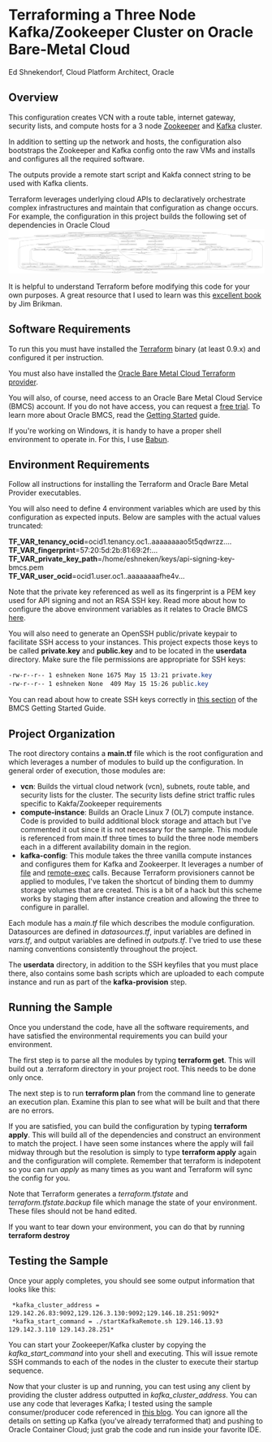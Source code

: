 # Terraforming a Three Node Kafka/Zookeeper Cluster on Oracle Bare-Metal Cloud
Ed Shnekendorf, Cloud Platform Architect, Oracle

## Overview
This configuration creates VCN with a route table, internet gateway, security lists, and compute hosts for a 3 node [Zookeeper](https://zookeeper.apache.org/) and [Kafka](https://kafka.apache.org/) cluster.

In addition to setting up the network and hosts, the configuration also bootstraps the Zookeeper and Kafka config onto the raw VMs and installs and configures all the required software.

The outputs provide a remote start script and Kakfa connect string to be used with Kafka clients.

Terraform leverages underlying cloud APIs to declaratively orchestrate complex infrastructures and maintain that configuration as change occurs.  For example, the configuration in this project builds the following set of dependencies in Oracle Cloud
![Project Digraph](terraform-kafka-cluster.png  "Project Digraph")

It is helpful to understand Terraform before modifying this code for your own purposes.  A great resource that I used to learn was this [excellent book](http://www.terraformupandrunning.com/) by Jim Brikman.

## Software Requirements
To run this you must have installed the [Terraform](https://www.terraform.io/downloads.html) binary (at least 0.9.x) and configured it per instruction.  

You must also have installed the [Oracle Bare Metal Cloud Terraform provider](https://github.com/oracle/terraform-provider-baremetal/releases).

You will also, of course, need access to an Oracle Bare Metal Cloud Service (BMCS) account.  If you do not have access, you can request a [free trial](https://cloud.oracle.com/en_US/tryit).  To learn more about Oracle BMCS, read the [Getting Started](https://docs.us-phoenix-1.oraclecloud.com/Content/GSG/Concepts/baremetalintro.htm) guide.

If you're working on Windows, it is handy to have a proper shell environment to operate in.  For this, I use [Babun](http://babun.github.io/).

## Environment Requirements
Follow all instructions for installing the Terraform and Oracle Bare Metal Provider executables.

You will also need to define 4 environment variables which are used by this configuration as expected inputs.  Below are samples with the actual values truncated:

**TF_VAR_tenancy_ocid**=ocid1.tenancy.oc1..aaaaaaaao5t5qdwrzz....  
**TF_VAR_fingerprint**=57:20:5d:2b:81:69:2f:...  
**TF_VAR_private_key_path**=/home/eshneken/keys/api-signing-key-bmcs.pem  
**TF_VAR_user_ocid**=ocid1.user.oc1..aaaaaaaafhe4v...  

Note that the private key referenced as well as its fingerprint is a PEM key used for API signing and not an RSA SSH key.  Read more about how to configure the above environment variables as it relates to Oracle BMCS [here](https://docs.us-phoenix-1.oraclecloud.com/Content/API/Concepts/apisigningkey.htm).

You will also need to generate an OpenSSH public/private keypair to facilitate SSH access to your instances.  This project expects those keys to be called **private.key** and **public.key** and to be located in the **userdata** directory.  Make sure the file permissions are appropriate for SSH keys:

```css
-rw-r--r-- 1 eshneken None 1675 May 15 13:21 private.key
-rw-r--r-- 1 eshneken None  409 May 15 15:26 public.key
```
You can read about how to create SSH keys correctly in [this section](https://docs.us-phoenix-1.oraclecloud.com/Content/GSG/Tasks/creatingkeys.htm) of the BMCS Getting Started Guide.

## Project Organization
The root directory contains a **main.tf** file which is the root configuration and which leverages a number of modules to build up the configuration.  In general order of execution, those modules are:
 * **vcn**: Builds the virtual cloud network (vcn), subnets, route table, and security lists for the cluster.  The security lists define strict traffic rules specific to Kakfa/Zookeeper requirements
 * **compute-instance**:  Builds an Oracle Linux 7 (OL7) compute instance.  Code is provided to build additional block storage and attach but I've commented it out since it is not necessary for the sample.  This module is referenced from main.tf three times to build the three node members each in a different availability domain in the region.
 * **kafka-config**:  This module takes the three vanilla compute instances and configures them for Kafka and Zookeerper.  It leverages a number of [file](https://www.terraform.io/docs/provisioners/file.html) and [remote-exec](https://www.terraform.io/docs/provisioners/remote-exec.html) calls.  Because Terraform provisioners cannot be applied to modules, I've taken the shortcut of binding them to dummy storage volumes that are created.  This is a bit of a hack but this scheme works by staging them after instance creation and allowing the three to configure in parallel. 
 
 Each module has a *main.tf* file which describes the module configuration.  Datasources are defined in *datasources.tf*, input variables are defined in *vars.tf*, and output variables are defined in *outputs.tf*.  I've tried to use these naming conventions consistently throughout the project.
 
 The **userdata** directory, in addition to the SSH keyfiles that you must place there, also contains some bash scripts which are uploaded to each compute instance and run as part of the **kafka-provision** step.
 
 ## Running the Sample
 Once you understand the code, have all the software requirements, and have satisfied the environmental requirements you can build your environment.
 
 The first step is to parse all the modules by typing **terraform get**.  This will build out a .terraform directory in your project root.  This needs to be done only once.
 
 The next step is to run **terraform plan** from the command line to generate an execution plan.  Examine this plan to see what will be built and that there are no errors.
 
 If you are satisfied, you can build the configuration by typing **terraform apply**.  This will build all of the dependencies and construct an environment to match the project.  I have seen some instances where the apply will fail midway through but the resolution is simply to type **terraform apply** again and the configuration will complete.  Remember that terraform is indepotent so you can run *apply* as many times as you want and Terraform will sync the config for you.
 
 Note that Terraform generates a *terraform.tfstate* and *terraform.tfstate.backup* file which manage the state of your environment.  These files should not be hand edited.
 
 If you want to tear down your environment, you can do that by running **terraform destroy**
 
 ## Testing the Sample
 Once your apply completes, you should see some output information that looks like this:
 
     *kafka_cluster_address = 129.142.26.83:9092,129.126.3.130:9092;129.146.18.251:9092*  
     *kafka_start_command = ./startKafkaRemote.sh 129.146.13.93 129.142.3.110 129.143.28.251*

 You can start your Zookeeper/Kafka cluster by copying the *kafka_start_command* into your shell and executing.  This will issue remote SSH commands to each of the nodes in the cluster to execute their startup sequence.
 
 Now that your cluster is up and running, you can test using any client by providing the cluster address outputted in *kafka_cluster_address*.  You can use any code that leverages Kafka;  I tested using the sample consumer/producer code referenced in [this blog](https://community.oracle.com/community/cloud_computing/oracle-cloud-developer-solutions/blog/2017/01/05/microservices-messaging-on-oracle-cloud-using-apache-kafka).  You can ignore all the details on setting up Kafka (you've already terraformed that) and pushing to Oracle Container Cloud; just grab the code and run inside your favorite IDE.